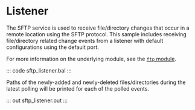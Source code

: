 # Listener

The SFTP service is used to receive file/directory changes that occur in a remote location using the SFTP protocol. This sample includes receiving file/directory related change events from a listener with default configurations using the default port.

For more information on the underlying module,  see the [`ftp` module](https://lib.ballerina.io/ballerina/ftp/latest/).

::: code sftp_listener.bal :::

Paths of the newly-added and newly-deleted files/directories during the latest polling will be printed for each of the polled events.

::: out sftp_listener.out :::
